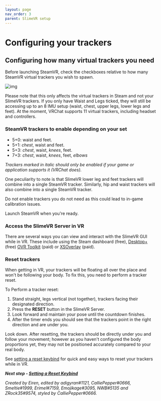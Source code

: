 ```yaml
---
layout: page
nav_order: 3
parent: SlimeVR setup
---
```


# Configuring your trackers

## Configuring how many virtual trackers you need

Before launching SteamVR, check the checkboxes relative to how many SteamVR virtual trackers you wish to spawn.

![img](..\assets\img\SteamVRTrackers.png)


Please note that this only affects the virtual trackers in Steam and not your SlimeVR trackers. If you only have Waist and Legs ticked, they will still be accessing up to an 8 IMU setup (waist, chest, upper legs, lower legs and feet). At the moment, VRChat supports 11 virtual trackers, including headset and controllers.

### SteamVR trackers to enable depending on your set

- 5+0: waist and feet.
- 5+1: *chest*, waist and feet.
- 5+3: *chest*, waist, *knees*, feet.
- 7+3: *chest*, waist, *knees*, feet, *elbows*

*Trackers marked in italic should only be enabled if your game or application supports it (VRChat does).*

One peculiarity to note is that SlimeVR lower leg and feet trackers will combine into a single SteamVR tracker. Similarly, hip and waist trackers will also combine into a single SteamVR tracker.

Do not enable trackers you do not need as this could lead to in-game calibration issues.

Launch SteamVR when you're ready.

### Access the SlimeVR Server in VR

There are several ways you can view and interact with the SlimeVR GUI while in VR. These include using the Steam dashboard (free), [Desktop+](https://store.steampowered.com/app/1494460/Desktop/) (free) [OVR Toolkit](https://store.steampowered.com/app/1068820/OVR_Toolkit/) (paid) or [XSOverlay](https://store.steampowered.com/app/1173510/XSOverlay/) (paid).

### Reset trackers

When getting in VR, your trackers will be floating all over the place and won't be following your body. To fix this, you need to perform a tracker reset.

To Perform a tracker reset:

1. Stand straight, legs vertical (not together), trackers facing their designated direction.
1. Press the **RESET** button in the SlimeVR Server.
1. Look forward and maintain your pose until the countdown finishes.
1. After the timer ends you should see that the trackers point in the right direction and are under you.

Look down. After resetting, the trackers should be directly under you and follow your movement; however as you haven't configured the body proportions yet, they may not be positioned accurately compared to your real body.

See [setting a reset keybind](setting-reset-bindings.md) for quick and easy ways to reset your trackers while in VR.


***Next step - [Setting a Reset Keybind](setting-reset-bindings.md)***

*Created by Eiren, edited by adigyran#1121, CalliePepper#0666, Smeltie#1999, Erimel#7159, Emojikage#3095, NWB#5135 and ZRock35#9574, styled by CalliePepper#0666.*